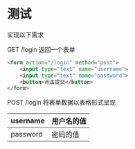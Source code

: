 # 测试

实现以下需求

GET  /login   返回一个表单
```html
<form action="/login" method="post">
    <input type="text" name="username">
    <input type="text" name="password">
    <button>点击提交</button>
</form>
```

POST /login  将表单数据以表格形式呈现

| username | 用户名的值 |
| -------- | ---------- |
| password | 密码的值   |

